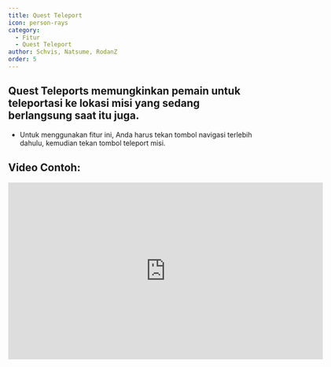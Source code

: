 ```yaml
---
title: Quest Teleport
icon: person-rays
category:
  - Fitur
  - Quest Teleport
author: Schvis, Natsume, RodanZ
order: 5
---
```


## Quest Teleports memungkinkan pemain untuk teleportasi ke lokasi misi yang sedang berlangsung saat itu juga.
- Untuk menggunakan fitur ini, Anda harus tekan tombol navigasi terlebih dahulu, kemudian tekan tombol teleport misi.

## Video Contoh:

<div class="iframe-container"><iframe width="640" height="360" src="https://www.youtube.com/embed/HNdQu39G2Tc?list=PL5eI1Tb64p56g27qfYk7VuFTz4FK6YrKa" title="Korepi - QuestTP" frameborder="0" allow="accelerometer; autoplay; clipboard-write; encrypted-media; gyroscope; picture-in-picture; web-share" allowfullscreen></iframe></div>
